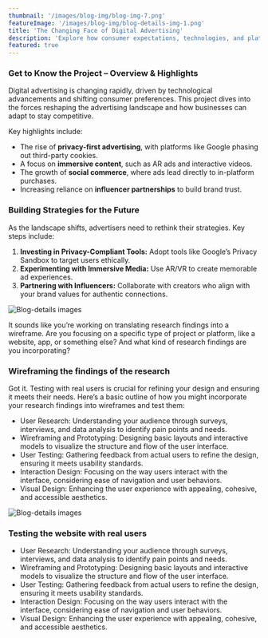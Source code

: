 ```yaml
---
thumbnail: '/images/blog-img/blog-img-7.png'
featureImage: '/images/blog-img/blog-details-img-1.png'
title: 'The Changing Face of Digital Advertising'
description: 'Explore how consumer expectations, technologies, and platforms are reshaping digital advertising in 2024.'
featured: true
---
```


### Get to Know the Project – Overview & Highlights

Digital advertising is changing rapidly, driven by technological advancements and shifting consumer preferences. This project dives into the forces reshaping the advertising landscape and how businesses can adapt to stay competitive.

Key highlights include:

- The rise of **privacy-first advertising**, with platforms like Google phasing out third-party cookies.
- A focus on **immersive content**, such as AR ads and interactive videos.
- The growth of **social commerce**, where ads lead directly to in-platform purchases.
- Increasing reliance on **influencer partnerships** to build brand trust.

### Building Strategies for the Future

As the landscape shifts, advertisers need to rethink their strategies. Key steps include:

1. **Investing in Privacy-Compliant Tools:** Adopt tools like Google’s Privacy Sandbox to target users ethically.
2. **Experimenting with Immersive Media:** Use AR/VR to create memorable ad experiences.
3. **Partnering with Influencers:** Collaborate with creators who align with your brand values for authentic connections.

![Blog-details images](/images/services/services-details-img.png)

It sounds like you’re working on translating research findings into a wireframe. Are you focusing on a specific type of project or platform, like a website, app, or something else? And what kind of research findings are you incorporating?

### Wireframing the findings of the research

Got it. Testing with real users is crucial for refining your design and ensuring it meets their needs. Here’s a basic outline of how you might incorporate your research findings into wireframes and test them:

- User Research: Understanding your audience through surveys, interviews, and data analysis to identify pain points and needs.
- Wireframing and Prototyping: Designing basic layouts and interactive models to visualize the structure and flow of the user interface.
- User Testing: Gathering feedback from actual users to refine the design, ensuring it meets usability standards.
- Interaction Design: Focusing on the way users interact with the interface, considering ease of navigation and user behaviors.
- Visual Design: Enhancing the user experience with appealing, cohesive, and accessible aesthetics.

![Blog-details images](/images/project-details/project-details-2-banner.png)

### Testing the website with real users

- User Research: Understanding your audience through surveys, interviews, and data analysis to identify pain points and needs.
- Wireframing and Prototyping: Designing basic layouts and interactive models to visualize the structure and flow of the user interface.
- User Testing: Gathering feedback from actual users to refine the design, ensuring it meets usability standards.
- Interaction Design: Focusing on the way users interact with the interface, considering ease of navigation and user behaviors.
- Visual Design: Enhancing the user experience with appealing, cohesive, and accessible aesthetics.
